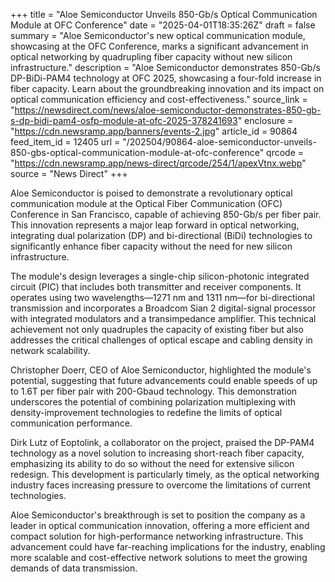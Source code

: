 +++
title = "Aloe Semiconductor Unveils 850-Gb/s Optical Communication Module at OFC Conference"
date = "2025-04-01T18:35:26Z"
draft = false
summary = "Aloe Semiconductor's new optical communication module, showcasing at the OFC Conference, marks a significant advancement in optical networking by quadrupling fiber capacity without new silicon infrastructure."
description = "Aloe Semiconductor demonstrates 850-Gb/s DP-BiDi-PAM4 technology at OFC 2025, showcasing a four-fold increase in fiber capacity. Learn about the groundbreaking innovation and its impact on optical communication efficiency and cost-effectiveness."
source_link = "https://newsdirect.com/news/aloe-semiconductor-demonstrates-850-gb-s-dp-bidi-pam4-osfp-module-at-ofc-2025-378241693"
enclosure = "https://cdn.newsramp.app/banners/events-2.jpg"
article_id = 90864
feed_item_id = 12405
url = "/202504/90864-aloe-semiconductor-unveils-850-gbs-optical-communication-module-at-ofc-conference"
qrcode = "https://cdn.newsramp.app/news-direct/qrcode/254/1/apexVtnx.webp"
source = "News Direct"
+++

<p>Aloe Semiconductor is poised to demonstrate a revolutionary optical communication module at the Optical Fiber Communication (OFC) Conference in San Francisco, capable of achieving 850-Gb/s per fiber pair. This innovation represents a major leap forward in optical networking, integrating dual polarization (DP) and bi-directional (BiDi) technologies to significantly enhance fiber capacity without the need for new silicon infrastructure.</p><p>The module's design leverages a single-chip silicon-photonic integrated circuit (PIC) that includes both transmitter and receiver components. It operates using two wavelengths—1271 nm and 1311 nm—for bi-directional transmission and incorporates a Broadcom Sian 2 digital-signal processor with integrated modulators and a transimpedance amplifier. This technical achievement not only quadruples the capacity of existing fiber but also addresses the critical challenges of optical escape and cabling density in network scalability.</p><p>Christopher Doerr, CEO of Aloe Semiconductor, highlighted the module's potential, suggesting that future advancements could enable speeds of up to 1.6T per fiber pair with 200-Gbaud technology. This demonstration underscores the potential of combining polarization multiplexing with density-improvement technologies to redefine the limits of optical communication performance.</p><p>Dirk Lutz of Eoptolink, a collaborator on the project, praised the DP-PAM4 technology as a novel solution to increasing short-reach fiber capacity, emphasizing its ability to do so without the need for extensive silicon redesign. This development is particularly timely, as the optical networking industry faces increasing pressure to overcome the limitations of current technologies.</p><p>Aloe Semiconductor's breakthrough is set to position the company as a leader in optical communication innovation, offering a more efficient and compact solution for high-performance networking infrastructure. This advancement could have far-reaching implications for the industry, enabling more scalable and cost-effective network solutions to meet the growing demands of data transmission.</p>